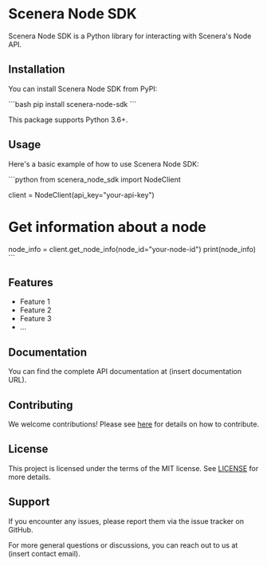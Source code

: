 # Scenera Node SDK

Scenera Node SDK is a Python library for interacting with Scenera's Node API.

## Installation

You can install Scenera Node SDK from PyPI:

\`\`\`bash
pip install scenera-node-sdk
\`\`\`

This package supports Python 3.6+.

## Usage

Here's a basic example of how to use Scenera Node SDK:

\`\`\`python
from scenera_node_sdk import NodeClient

client = NodeClient(api_key="your-api-key")

# Get information about a node
node_info = client.get_node_info(node_id="your-node-id")
print(node_info)
\`\`\`

## Features

- Feature 1
- Feature 2
- Feature 3
- ...

## Documentation

You can find the complete API documentation at (insert documentation URL).

## Contributing

We welcome contributions! Please see [here](CONTRIBUTING.md) for details on how to contribute.

## License

This project is licensed under the terms of the MIT license. See [LICENSE](LICENSE) for more details.

## Support

If you encounter any issues, please report them via the issue tracker on GitHub.

For more general questions or discussions, you can reach out to us at (insert contact email).
